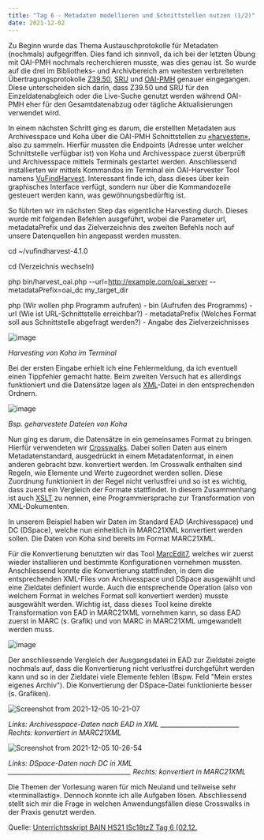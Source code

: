 ```yaml
---
title: "Tag 6 - Metadaten modellieren und Schnittstellen nutzen (1/2)"
date: 2021-12-02
---
```

Zu Beginn wurde das Thema Austauschprotokolle für Metadaten (nochmals) aufgegriffen. Dies fand ich sinnvoll, da ich bei der letzten Übung mit OAI-PMH nochmals recherchieren musste, was dies genau ist. So wurde auf die drei im Bibliotheks- und Archivbereich am weitesten verbreiteten Übertragungsprotokolle [Z39.50](https://de.wikipedia.org/wiki/Z39.50), [SRU](https://de.wikipedia.org/wiki/Search/Retrieve_via_URL) und [OAI-PMH](https://de.wikipedia.org/wiki/Open_Archives_Initiative) genauer eingegangen. Diese unterscheiden sich darin, dass Z39.50 und SRU für den Einzeldatenabgleich oder die Live-Suche genutzt werden während OAI-PMH eher für den Gesamtdatenabzug oder tägliche Aktualisierungen verwendet wird. 

In einem nächsten Schritt ging es darum, die erstellten Metadaten aus Archivesspace und Koha über die OAI-PMH Schnittstellen zu [«harvesten»](https://www.forschungsdaten.org/index.php/Harvesting), also zu sammeln. Hierfür mussten die Endpoints (Adresse unter welcher Schnittstelle verfügbar ist) von Koha und Archivesspace zuerst überprüft und Archivesspace mittels Terminals gestartet werden. Anschliessend installierten wir mittels Kommandos im Terminal ein OAI-Harvester Tool namens [VuFindHarvest](https://github.com/vufind-org/vufindharvest). Interessant finde ich, dass dieses über kein graphisches Interface verfügt, sondern nur über die Kommandozeile gesteuert werden kann, was gewöhnungsbedürftig ist. 

So führten wir im nächsten Step das eigentliche Harvesting durch. Dieses wurde mit folgenden Befehlen ausgeführt, wobei die Parameter url, metadataPrefix und das Zielverzeichnis des zweiten Befehls noch auf unsere Datenquellen hin angepasst werden mussten.

cd ~/vufindharvest-4.1.0

cd (Verzeichnis wechseln)

php bin/harvest_oai.php --url=http://example.com/oai_server --metadataPrefix=oai_dc my_target_dir

php (Wir wollen php Programm aufrufen) - bin (Aufrufen des Programms) - url (Wie ist URL-Schnittstelle erreichbar?) - metadataPrefix (Welches Format soll aus Schnittstelle abgefragt werden?) - Angabe des Zielverzeichnisses

![image](https://user-images.githubusercontent.com/90821878/151664810-824b4248-95d0-4779-848f-57cc2deb8bab.png)

*Harvesting von Koha im Terminal*

Bei der ersten Eingabe erhielt ich eine Fehlermeldung, da ich eventuell einen Tippfehler gemacht hatte. Beim zweiten Versuch hat es allerdings funktioniert und die Datensätze lagen als [XML](https://de.wikipedia.org/w/index.php?title=Extensible_Markup_Language&oldid=217526822)-Datei in den entsprechenden Ordnern. 

![image](https://user-images.githubusercontent.com/90821878/151664443-19660f29-90b0-4e6b-8555-ca602069cbbf.png)

*Bsp. geharvestete Dateien von Koha*

Nun ging es darum, die Datensätze in ein gemeinsames Format zu bringen. Hierfür verwendeten wir [Crosswalks](https://guides.lib.utexas.edu/metadata-basics/crosswalks). Dabei sollen Daten aus einem Metadatenstandard, ausgedrückt in einem Metadatenformat, in einen anderen gebracht bzw. konvertiert werden. Im Crosswalk enthalten sind Regeln, wie Elemente und Werte zugeordnet werden sollen. Diese Zuordnung funktioniert in der Regel nicht verlustfrei und so ist es wichtig, dass zuerst ein Vergleich der Formate stattfindet. In diesem Zusammenhang ist auch [XSLT](https://de.wikipedia.org/w/index.php?title=XSL_Transformation&oldid=214891883) zu nennen, eine Programmiersprache zur Transformation von XML-Dokumenten.

In unserem Beispiel haben wir Daten im Standard EAD (Archivesspace) und DC (DSpace), welche nun einheitlich in MARC21XML konvertiert werden sollen. Die Daten von Koha sind bereits im Format MARC21XML.

Für die Konvertierung benutzten wir das Tool [MarcEdit7](https://en.wikipedia.org/wiki/MarcEdit), welches wir zuerst wieder installieren und bestimmte Konfigurationen vornehmen mussten. Anschliessend konnte die Konvertierung stattfinden, in dem die entsprechenden XML-Files von Archivesspace und DSpace ausgewählt und eine Zieldatei definiert wurde. Auch die entsprechende Operation (also von welchem Format in welches Format soll konvertiert werden) musste ausgewählt werden. Wichtig ist, dass dieses Tool keine direkte Transformation von EAD in MARC21XML vornehmen kann, so dass EAD zuerst in MARC (s. Grafik) und von MARC in MARC21XML umgewandelt werden muss. 

![image](https://user-images.githubusercontent.com/90821878/151665679-bc164628-ef47-42bb-aa06-77346febb073.png)

Der anschliessende Vergleich der Ausgangsdatei in EAD zur Zieldatei zeigte nochmals auf, dass die Konvertierung nicht verlustfrei durchgeführt werden kann und so in der Zieldatei viele Elemente fehlen (Bspw. Feld "Mein erstes eigenes Archiv"). Die Konvertierung der DSpace-Datei funktionierte besser (s. Grafiken).

![Screenshot from 2021-12-05 10-21-07](https://user-images.githubusercontent.com/90821878/144741454-dbca9e6a-f954-454b-bf2c-5c4f70c5414b.png)

*Links: Archivesspace-Daten nach EAD in XML _________________________ Rechts: konvertiert in MARC21XML*

![Screenshot from 2021-12-05 10-26-54](https://user-images.githubusercontent.com/90821878/144741455-4672907f-3728-4624-bd70-3c50108768db.png)

*Links: DSpace-Daten nach DC in XML _______________________________________ Rechts: konvertiert in MARC21XML*

Die Themen der Vorlesung waren für mich Neuland und teilweise sehr «terminallastig». Dennoch konnte ich alle Aufgaben lösen. Abschliessend stellt sich mir die Frage in welchen Anwendungsfällen diese Crosswalks in der Praxis genutzt werden.

Quelle: [Unterrichtsskript BAIN HS21 ISc18tzZ Tag 6 (02.12.](https://pad.gwdg.de/OeDCrZmERbua9qycPgljJA?view)
